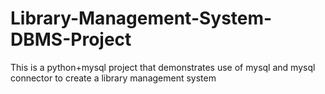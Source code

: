 # Library-Management-System-DBMS-Project
This is a python+mysql project that demonstrates use of mysql and mysql connector to create a library management system
